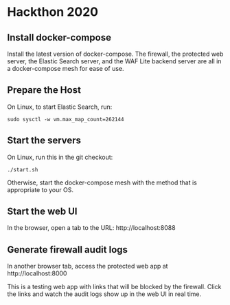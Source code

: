 # Hackthon 2020

## Install docker-compose

Install the latest version of docker-compose.  The firewall, the
protected web server, the Elastic Search server, and the WAF Lite
backend server are all in a docker-compose mesh for ease of use.

## Prepare the Host

On Linux, to start Elastic Search, run:

```shell
sudo sysctl -w vm.max_map_count=262144
```

## Start the servers

On Linux, run this in the git checkout:

```shell
./start.sh
```

Otherwise, start the docker-compose mesh with the method that is
appropriate to your OS.

## Start the web UI

In the browser, open a tab to the URL: http://localhost:8088

## Generate firewall audit logs

In another browser tab, access the protected web app at
http://localhost:8000

This is a testing web app with links that will be blocked by the
firewall.  Click the links and watch the audit logs show up in the web
UI in real time.
